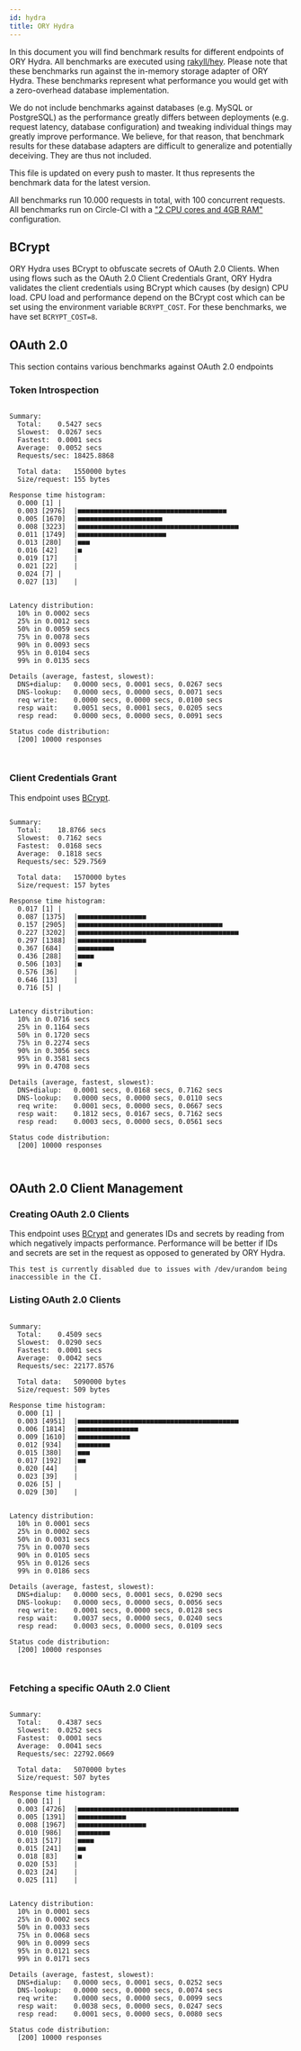 ```yaml
---
id: hydra
title: ORY Hydra
---
```


In this document you will find benchmark results for different endpoints of ORY Hydra. All benchmarks are executed
using [rakyll/hey](https://github.com/rakyll/hey). Please note that these benchmarks run against the in-memory storage
adapter of ORY Hydra. These benchmarks represent what performance you would get with a zero-overhead database implementation.

We do not include benchmarks against databases (e.g. MySQL or PostgreSQL) as the performance greatly differs between
deployments (e.g. request latency, database configuration) and tweaking individual things may greatly improve performance.
We believe, for that reason, that benchmark results for these database adapters are difficult to generalize and potentially
deceiving. They are thus not included.

This file is updated on every push to master. It thus represents the benchmark data for the latest version.

All benchmarks run 10.000 requests in total, with 100 concurrent requests. All benchmarks run on Circle-CI with a
["2 CPU cores and 4GB RAM"](https://support.circleci.com/hc/en-us/articles/360000489307-Why-do-my-tests-take-longer-to-run-on-CircleCI-than-locally-)
configuration.

## BCrypt

ORY Hydra uses BCrypt to obfuscate secrets of OAuth 2.0 Clients. When using flows such as the OAuth 2.0 Client Credentials
Grant, ORY Hydra validates the client credentials using BCrypt which causes (by design) CPU load. CPU load and performance
depend on the BCrypt cost which can be set using the environment variable `BCRYPT_COST`. For these benchmarks,
we have set `BCRYPT_COST=8`.

## OAuth 2.0

This section contains various benchmarks against OAuth 2.0 endpoints

### Token Introspection

```

Summary:
  Total:	0.5427 secs
  Slowest:	0.0267 secs
  Fastest:	0.0001 secs
  Average:	0.0052 secs
  Requests/sec:	18425.8868
  
  Total data:	1550000 bytes
  Size/request:	155 bytes

Response time histogram:
  0.000 [1]	|
  0.003 [2976]	|■■■■■■■■■■■■■■■■■■■■■■■■■■■■■■■■■■■■■
  0.005 [1670]	|■■■■■■■■■■■■■■■■■■■■■
  0.008 [3223]	|■■■■■■■■■■■■■■■■■■■■■■■■■■■■■■■■■■■■■■■■
  0.011 [1749]	|■■■■■■■■■■■■■■■■■■■■■■
  0.013 [280]	|■■■
  0.016 [42]	|■
  0.019 [17]	|
  0.021 [22]	|
  0.024 [7]	|
  0.027 [13]	|


Latency distribution:
  10% in 0.0002 secs
  25% in 0.0012 secs
  50% in 0.0059 secs
  75% in 0.0078 secs
  90% in 0.0093 secs
  95% in 0.0104 secs
  99% in 0.0135 secs

Details (average, fastest, slowest):
  DNS+dialup:	0.0000 secs, 0.0001 secs, 0.0267 secs
  DNS-lookup:	0.0000 secs, 0.0000 secs, 0.0071 secs
  req write:	0.0000 secs, 0.0000 secs, 0.0100 secs
  resp wait:	0.0051 secs, 0.0001 secs, 0.0205 secs
  resp read:	0.0000 secs, 0.0000 secs, 0.0091 secs

Status code distribution:
  [200]	10000 responses



```

### Client Credentials Grant

This endpoint uses [BCrypt](#bcrypt).

```

Summary:
  Total:	18.8766 secs
  Slowest:	0.7162 secs
  Fastest:	0.0168 secs
  Average:	0.1818 secs
  Requests/sec:	529.7569
  
  Total data:	1570000 bytes
  Size/request:	157 bytes

Response time histogram:
  0.017 [1]	|
  0.087 [1375]	|■■■■■■■■■■■■■■■■■
  0.157 [2905]	|■■■■■■■■■■■■■■■■■■■■■■■■■■■■■■■■■■■■
  0.227 [3202]	|■■■■■■■■■■■■■■■■■■■■■■■■■■■■■■■■■■■■■■■■
  0.297 [1388]	|■■■■■■■■■■■■■■■■■
  0.367 [684]	|■■■■■■■■■
  0.436 [288]	|■■■■
  0.506 [103]	|■
  0.576 [36]	|
  0.646 [13]	|
  0.716 [5]	|


Latency distribution:
  10% in 0.0716 secs
  25% in 0.1164 secs
  50% in 0.1720 secs
  75% in 0.2274 secs
  90% in 0.3056 secs
  95% in 0.3581 secs
  99% in 0.4708 secs

Details (average, fastest, slowest):
  DNS+dialup:	0.0001 secs, 0.0168 secs, 0.7162 secs
  DNS-lookup:	0.0000 secs, 0.0000 secs, 0.0110 secs
  req write:	0.0001 secs, 0.0000 secs, 0.0667 secs
  resp wait:	0.1812 secs, 0.0167 secs, 0.7162 secs
  resp read:	0.0003 secs, 0.0000 secs, 0.0561 secs

Status code distribution:
  [200]	10000 responses



```

## OAuth 2.0 Client Management

### Creating OAuth 2.0 Clients

This endpoint uses [BCrypt](#bcrypt) and generates IDs and secrets by reading from  which negatively impacts
performance. Performance will be better if IDs and secrets are set in the request as opposed to generated by ORY Hydra.

```
This test is currently disabled due to issues with /dev/urandom being inaccessible in the CI.
```

### Listing OAuth 2.0 Clients

```

Summary:
  Total:	0.4509 secs
  Slowest:	0.0290 secs
  Fastest:	0.0001 secs
  Average:	0.0042 secs
  Requests/sec:	22177.8576
  
  Total data:	5090000 bytes
  Size/request:	509 bytes

Response time histogram:
  0.000 [1]	|
  0.003 [4951]	|■■■■■■■■■■■■■■■■■■■■■■■■■■■■■■■■■■■■■■■■
  0.006 [1814]	|■■■■■■■■■■■■■■■
  0.009 [1610]	|■■■■■■■■■■■■■
  0.012 [934]	|■■■■■■■■
  0.015 [380]	|■■■
  0.017 [192]	|■■
  0.020 [44]	|
  0.023 [39]	|
  0.026 [5]	|
  0.029 [30]	|


Latency distribution:
  10% in 0.0001 secs
  25% in 0.0002 secs
  50% in 0.0031 secs
  75% in 0.0070 secs
  90% in 0.0105 secs
  95% in 0.0126 secs
  99% in 0.0186 secs

Details (average, fastest, slowest):
  DNS+dialup:	0.0000 secs, 0.0001 secs, 0.0290 secs
  DNS-lookup:	0.0000 secs, 0.0000 secs, 0.0056 secs
  req write:	0.0001 secs, 0.0000 secs, 0.0128 secs
  resp wait:	0.0037 secs, 0.0000 secs, 0.0240 secs
  resp read:	0.0003 secs, 0.0000 secs, 0.0109 secs

Status code distribution:
  [200]	10000 responses



```

### Fetching a specific OAuth 2.0 Client

```

Summary:
  Total:	0.4387 secs
  Slowest:	0.0252 secs
  Fastest:	0.0001 secs
  Average:	0.0041 secs
  Requests/sec:	22792.0669
  
  Total data:	5070000 bytes
  Size/request:	507 bytes

Response time histogram:
  0.000 [1]	|
  0.003 [4726]	|■■■■■■■■■■■■■■■■■■■■■■■■■■■■■■■■■■■■■■■■
  0.005 [1391]	|■■■■■■■■■■■■
  0.008 [1967]	|■■■■■■■■■■■■■■■■■
  0.010 [986]	|■■■■■■■■
  0.013 [517]	|■■■■
  0.015 [241]	|■■
  0.018 [83]	|■
  0.020 [53]	|
  0.023 [24]	|
  0.025 [11]	|


Latency distribution:
  10% in 0.0001 secs
  25% in 0.0002 secs
  50% in 0.0033 secs
  75% in 0.0068 secs
  90% in 0.0099 secs
  95% in 0.0121 secs
  99% in 0.0171 secs

Details (average, fastest, slowest):
  DNS+dialup:	0.0000 secs, 0.0001 secs, 0.0252 secs
  DNS-lookup:	0.0000 secs, 0.0000 secs, 0.0074 secs
  req write:	0.0000 secs, 0.0000 secs, 0.0099 secs
  resp wait:	0.0038 secs, 0.0000 secs, 0.0247 secs
  resp read:	0.0001 secs, 0.0000 secs, 0.0080 secs

Status code distribution:
  [200]	10000 responses



```
